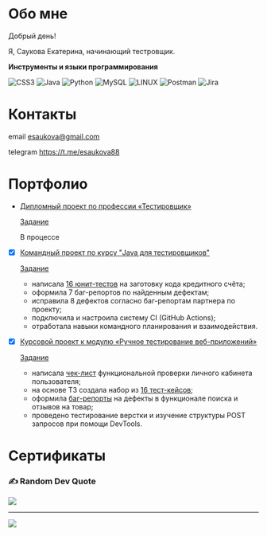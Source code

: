 # Обо мне
Добрый день!

Я, Саукова Екатерина, начинающий тестровщик.

**Инструменты и языки программирования**

![CSS3](https://img.shields.io/badge/css3-%231572B6.svg?style=for-the-badge&logo=css3&logoColor=white) ![Java](https://img.shields.io/badge/java-%23ED8B00.svg?style=for-the-badge&logo=java&logoColor=white) ![Python](https://img.shields.io/badge/python-3670A0?style=for-the-badge&logo=python&logoColor=ffdd54) ![MySQL](https://img.shields.io/badge/mysql-%2300f.svg?style=for-the-badge&logo=mysql&logoColor=white) ![LINUX](https://img.shields.io/badge/Linux-FCC624?style=for-the-badge&logo=linux&logoColor=black) ![Postman](https://img.shields.io/badge/Postman-FF6C37?style=for-the-badge&logo=postman&logoColor=white) ![Jira](https://img.shields.io/badge/jira-%230A0FFF.svg?style=for-the-badge&logo=jira&logoColor=white)

# Контакты
email esaukova@gmail.com

telegram https://t.me/esaukova88

# Портфолио

-  [Дипломный проект по профессии «Тестировщик»]()
  
    [Задание](https://github.com/netology-code/qa-diploma/blob/master/README.md)
 
   В процессе
   
- [x] [Командный проект по курсу "Java для тестировщиков"](https://github.com/esaukova/team-project-bank)

    [Задание](https://github.com/netology-code/javaqa-team-diplom-2)       
    - написала [16 юнит-тестов](https://github.com/esaukova/team-project-bank/blob/credit/src/test/java/ru/netology/javaqadiplom/CreditAccountTest.java) на заготовку кода кредитного счёта;
    - оформила 7 баг-репортов по найденным дефектам;
    - исправила 8 дефектов согласно баг-репортам партнера по проекту;
    - подключила и настроила систему CI (GitHub Actions);
    - отработала навыки командного планирования и взаимодействия.
   
- [x] [Курсовой проект к модулю «Ручное тестирование веб-приложений»](https://docs.google.com/spreadsheets/d/11Xm124zrUPgrprQnujcDh6ZXRwmt18zRAVKWmTxGWpg/edit)
      
   [Задание](https://github.com/netology-code/iqa-diplom/blob/main/README.md)
    - написала [чек-лист](https://clck.ru/34N7wh) функциональной проверки личного кабинета пользователя;
    - на основе ТЗ создала набор из [16 тест-кейсов](https://clck.ru/34N7xq);
    - оформила [баг-репорты](https://clck.ru/34N82r) на дефекты в функционале поиска и отзывов на товар;
    - проведено тестирование верстки и изучение структуры POST запросов при помощи DevTools.

# Сертификаты


### ✍️ Random Dev Quote
![](https://quotes-github-readme.vercel.app/api?type=horizontal&theme=radical)

---
[![](https://visitcount.itsvg.in/api?id=esaukova&icon=0&color=0)](https://visitcount.itsvg.in)

<!-- Proudly created with GPRM ( https://gprm.itsvg.in ) -->
